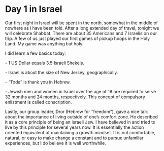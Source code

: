# Day 1 in Israel

Our first night in Israel will be spent in the north, somewhat in the middle of nowhere as I have been told. After a long extended day of travel, tonight we will celebrate Shabbat. There are about 35 Americans and 7 Israelis on our trip. A few of us just played our first games of pickup hoops in the Holy Land. My game was anything but holy.

I did learn a few basics today:

\- 1 US Dollar equals 3.5 Israeli Shekels.

\- Israel is about the size of New Jersey, geographically.

\- “Toda” is thank you in Hebrew.

\- Jewish men and women in Israel over the age of 18 are required to serve 32 months and 24 months, respectively. This concept of compulsory enlistment is called conscription.

Lastly, our group leader, Dror (Hebrew for “freedom”), gave a nice talk about the importance of living outside of one’s comfort zone. He described it as a core principle of being an Israeli Jew. I have believed in and tried to live by this principle for several years now. It is essentially the action oriented equivalent of maintaining a growth mindset. It is not comfortable, natural, or easy to make change a constant and to pursue unfamiliar experiences, but I do believe it is well worthwhile.
